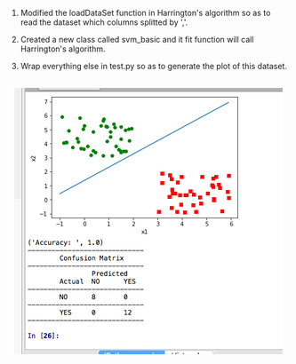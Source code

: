 1. Modified the loadDataSet function in Harrington's algorithm so as to read the dataset which columns splitted by ','.

2. Created a new class called svm_basic and it fit function will call Harrington's algorithm.

3. Wrap everything else in test.py so as to generate the plot of this dataset.

<br>![](https://github.com/hetuo/CS686-Lab/blob/master/lab2/images/image.png)</br>
